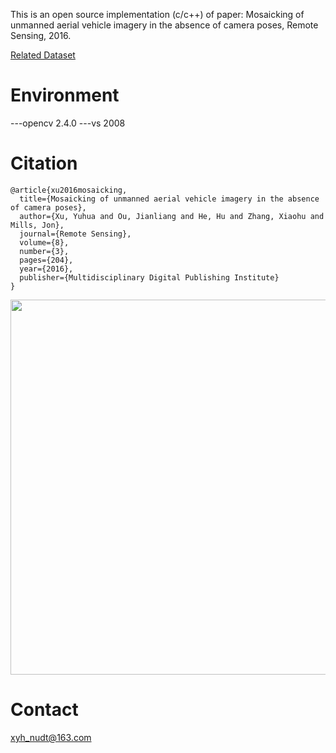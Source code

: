 This is an open source implementation (c/c++) of paper: 
Mosaicking of unmanned aerial vehicle imagery in the absence of camera poses, Remote Sensing, 2016. 

[Related Dataset](https://github.com/YuhuaXu/UAV-image-mosaicing-dataset)

# Environment
---opencv 2.4.0
---vs 2008

# Citation
```
@article{xu2016mosaicking,
  title={Mosaicking of unmanned aerial vehicle imagery in the absence of camera poses},
  author={Xu, Yuhua and Ou, Jianliang and He, Hu and Zhang, Xiaohu and Mills, Jon},
  journal={Remote Sensing},
  volume={8},
  number={3},
  pages={204},
  year={2016},
  publisher={Multidisciplinary Digital Publishing Institute}
}
```
<img width="600" src="Fig/mosaic_res.png"/></div>

# Contact
xyh_nudt@163.com

